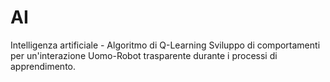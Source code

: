 # AI
Intelligenza artificiale - Algoritmo di Q-Learning
Sviluppo di comportamenti per un'interazione Uomo-Robot trasparente durante i processi di apprendimento.
